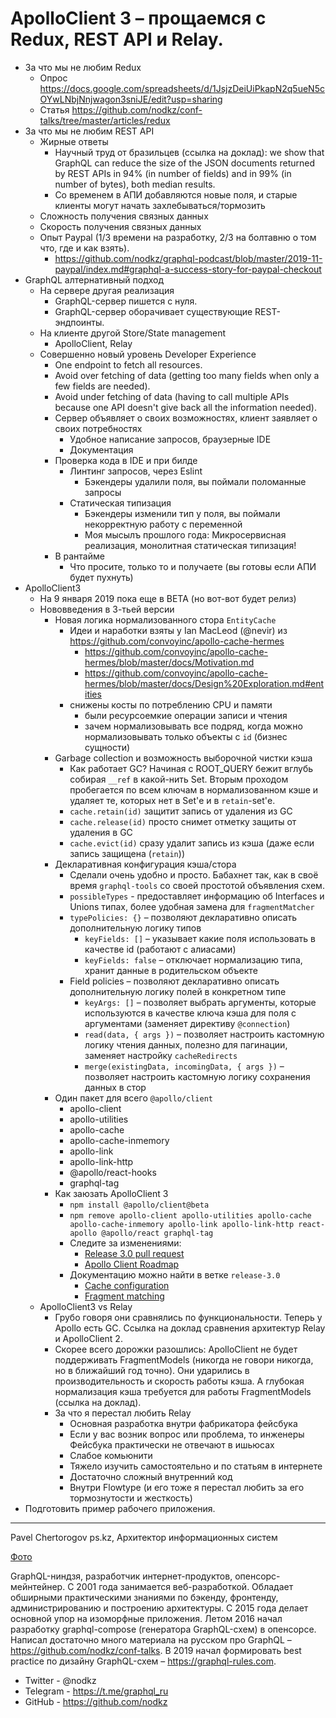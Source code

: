 # ApolloClient 3 – прощаемся с Redux, REST API и Relay.

- За что мы не любим Redux
  - Опрос <https://docs.google.com/spreadsheets/d/1JsjzDeiUiPkapN2q5ueN5cOYwLNbjNnjwagon3sniJE/edit?usp=sharing>
  - Статья <https://github.com/nodkz/conf-talks/tree/master/articles/redux>
- За что мы не любим REST API
  - Жирные ответы
    - Научный труд от бразильцев (ссылка на доклад): we show that GraphQL can reduce the size of the JSON documents returned by REST APIs in 94% (in number of fields) and in 99% (in number of bytes), both median results.
    - Со временем в АПИ добавляются новые поля, и старые клиенты могут начать захлебываться/тормозить
  - Сложность получения связных данных
  - Скорость получения связных данных
  - Опыт Paypal (1/3 времени на разработку, 2/3 на болтавню о том что, где и как взять).
    - <https://github.com/nodkz/graphql-podcast/blob/master/2019-11-paypal/index.md#graphql-a-success-story-for-paypal-checkout>
- GraphQL алтернативный подход
  - На сервере другая реализация
    - GraphQL-сервер пишется с нуля.
    - GraphQL-сервер оборачивает существующие REST-эндпоинты.
  - На клиенте другой Store/State management
    - ApolloClient, Relay
  - Совершенно новый уровень Developer Experience
    - One endpoint to fetch all resources.
    - Avoid over fetching of data (getting too many fields when only a few fields are needed).
    - Avoid under fetching of data (having to call multiple APIs because one API doesn't give back all the information needed).
    - Сервер объявляет о своих возможностях, клиент заявляет о своих потребностях
      - Удобное написание запросов, браузерные IDE
      - Документация
    - Проверка кода в IDE и при билде
      - Линтинг запросов, через Eslint
        - Бэкендеры удалили поля, вы поймали поломанные запросы
      - Статическая типизация
        - Бэкендеры изменили тип у поля, вы поймали некорректную работу с переменной
        - Моя мысылъ прошлого года: Микросервисная реализация, монолитная статическая типизация!
    - В рантайме
      - Что просите, только то и получаете (вы готовы если АПИ будет пухнуть)
- ApolloClient3
  - На 9 января 2019 пока еще в BETA (но вот-вот будет релиз)
  - Нововведения в 3-тьей версии
    - Новая логика нормализованного стора `EntityCache`
      - Идеи и наработки взяты у Ian MacLeod (@nevir) из <https://github.com/convoyinc/apollo-cache-hermes>
        - <https://github.com/convoyinc/apollo-cache-hermes/blob/master/docs/Motivation.md>
        - <https://github.com/convoyinc/apollo-cache-hermes/blob/master/docs/Design%20Exploration.md#entities>
      - снижены косты по потреблению CPU и памяти
        - были ресурсоемкие операции записи и чтения
        - зачем нормализовывать все подряд, когда можно нормализовывать только объекты с `id` (бизнес сущности)
    - Garbage collection и возможность выборочной чистки кэша
      - Как работает GC? Начиная с ROOT_QUERY бежит вглубь собирая `__ref` в какой-нить Set. Вторым проходом пробегается по всем ключам в нормализованном кэше и удаляет те, которых нет в Set'е и в `retain`-set'е.
      - `cache.retain(id)` защитит запись от удаления из GC
      - `cache.release(id)` просто снимет отметку защиты от удаления в GC
      - `cache.evict(id)` сразу удалит запись из кэша (даже если запись защищена (`retain`))
    - Декларативная конфигурация кэша/стора
      - Сделали очень удобно и просто. Бабахнет так, как в своё время `graphql-tools` со своей простотой объявления схем.
      - `possibleTypes` - предоставляет информацию об Interfaces и Unions типах, более удобная замена для `fragmentMatcher`
      - `typePolicies: {}` – позволяют декларативно описать дополнительную логику типов
        - `keyFields: []` – указывает какие поля использовать в качестве id (работают с алиасами)
        - `keyFields: false` – отключает нормализацию типа, хранит данные в родительском объекте
      - Field policies – позволяют декларативно описать дополнительную логику полей в конкретном типе
        - `keyArgs: []` – позволяет выбрать аргументы, которые используются в качестве ключа кэша для поля с аргументами (заменяет директиву `@connection`)
        - `read(data, { args })` – позволяет настроить кастомную логику чтения данных, полезно для пагинации, заменяет настройку `cacheRedirects`
        - `merge(existingData, incomingData, { args })` – позволяет настроить кастомную логику сохранения данных в стор
    - Один пакет для всего `@apollo/client`
      - apollo-client
      - apollo-utilities
      - apollo-cache
      - apollo-cache-inmemory
      - apollo-link
      - apollo-link-http
      - @apollo/react-hooks
      - graphql-tag
    - Как заюзать ApolloClient 3
      - `npm install @apollo/client@beta`
      - `npm remove apollo-client apollo-utilities apollo-cache apollo-cache-inmemory apollo-link apollo-link-http react-apollo @apollo/react graphql-tag`
      - Следите за изменениями:
        - [Release 3.0 pull request](https://github.com/apollographql/apollo-client/pull/5116)
        - [Apollo Client Roadmap](https://github.com/apollographql/apollo-client/blob/master/ROADMAP.md)
      - Документацию можно найти в ветке `release-3.0`
        - [Cache configuration](https://github.com/apollographql/apollo-client/blob/release-3.0/docs/source/caching/cache-configuration.md)
        - [Fragment matching](https://github.com/apollographql/apollo-client/blob/release-3.0/docs/source/data/fragments.md)
  - ApolloClient3 vs Relay
    - Грубо говоря они сравнялись по функциональности. Теперь у Apollo есть GC. Ссылка на доклад сравнения архитектур Relay и ApolloClient 2.
    - Cкорее всего дорожки разошлись: ApolloClient не будет поддерживать FragmentModels (никогда не говори никогда, но в ближайший год точно). Они ударились в производительность и скорость работы кэша. А глубокая нормализация кэша требуется для работы FragmentModels (ссылка на доклад).
    - За что я перестал любить Relay
      - Основная разработка внутри фабрикатора фейсбука
      - Если у вас возник вопрос или проблема, то инженеры Фейсбука практически не отвечают в ишьюсах
      - Слабое комьюнити
      - Тяжело изучить самостоятельно и по статьям в интернете
      - Достаточно сложный внутренний код
      - Внутри Flowtype (и его тоже я перестал любить за его тормознутости и жесткость)
- Подготовить пример рабочего приложения.

-----

Pavel Chertorogov
ps.kz, Архитектор информационных систем

[Фото](https://www.dropbox.com/s/22mncow425wsvwu/%20HolyJS%20%D0%BF%D0%BE%D1%80%D1%82%D1%80%D0%B5%D1%82%D1%8B%20%D1%81%D0%BF%D0%B8%D0%BA%D0%B5%D1%80%D0%BE%D0%B2-53.jpg?dl=0)

GraphQL-ниндзя, разработчик интернет-продуктов, опенсорс-мейнтейнер. С 2001 года занимается веб-разработкой. Обладает обширными практическими знаниями по бэкенду, фронтенду, администрированию и построению архитектуры. С 2015 года делает основной упор на изоморфные приложения. Летом 2016 начал разработку graphql-compose (генератора GraphQL-схем) в опенсорсе. Написал достаточно много материала на русском про GraphQL – <https://github.com/nodkz/conf-talks>. В 2019 начал формировать best practice по дизайну GraphQL-схем – <https://graphql-rules.com>.

- Twitter - @nodkz
- Telegram - <https://t.me/graphql_ru>
- GitHub - <https://github.com/nodkz>
